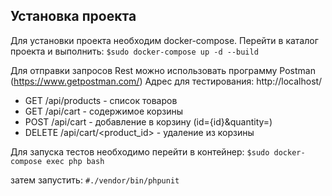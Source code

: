 ## Установка проекта

Для установки проекта необходим docker-compose.
Перейти в каталог проекта и выполнить:
`$sudo docker-compose up -d --build`

Для отправки запросов Rest можно использовать программу Postman (https://www.getpostman.com/)
Адрес для тестирования: http://localhost/

- GET /api/products - список товаров
- GET /api/cart - содержимое корзины
- POST /api/cart - добавление в корзину (id={id}&quantity=<quantity>)
- DELETE /api/cart/<product_id> - удаление из корзины 

Для запуска тестов необходимо перейти в контейнер:
`$sudo docker-compose exec php bash`

затем запустить:
`#./vendor/bin/phpunit `